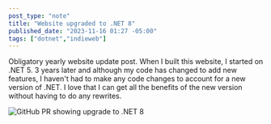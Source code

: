 ```yaml
---
post_type: "note" 
title: "Website upgraded to .NET 8"
published_date: "2023-11-16 01:27 -05:00"
tags: ["dotnet","indieweb"]
---
```


Obligatory yearly website update post. When I built this website, I started on .NET 5. 3 years later and although my code has changed to add new features, I haven't had to make any code changes to account for a new version of .NET. I love that I can get all the benefits of the new version without having to do any rewrites. 

![GitHub PR showing upgrade to .NET 8](http://cdn.lqdev.tech/files/images/upgrade-dotnet-8.png)

